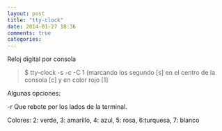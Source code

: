 ```yaml
---
layout: post
title: "tty-clock"
date: 2014-01-27 18:36
comments: true
categories: 
---
```

Reloj digital por consola

>$ tty-clock -s -c -C 1 (marcando los segundo [s] en el centro de la consola [c] y en color rojo [1]

Algunas opciones:

-r	Que rebote por los lados de la terminal.

Colores: 2: verde, 3: amarillo, 4: azul, 5: rosa, 6:turquesa, 7: blanco

